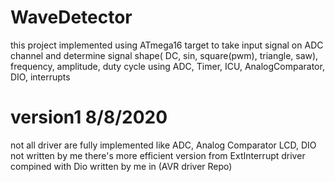 # WaveDetector
this project implemented using ATmega16 target to take input signal on ADC channel and determine signal shape( DC, sin, square(pwm), triangle, saw), frequency, amplitude, duty cycle using ADC, Timer, ICU, AnalogComparator, DIO, interrupts

# version1 8/8/2020
not all driver are fully implemented  like ADC, Analog Comparator 
LCD, DIO not written by me 
there's more efficient version from ExtInterrupt driver compined with Dio written by me in (AVR driver Repo)
